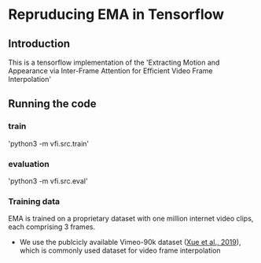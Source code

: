 # Repruducing EMA in Tensorflow

## Introduction
This is a tensorflow implementation of the 'Extracting Motion and Appearance via Inter-Frame Attention for Efficient Video Frame Interpolation'

## Running the code

### train 
'python3 -m vfi.src.train'

### evaluation
'python3 -m vfi.src.eval'

### Training data
EMA is trained on a proprietary dataset with one million internet video clips, each comprising 3 frames.

- We use the publcicly available Vimeo-90k dataset ([Xue et al., 2019](https://arxiv.org/abs/1711.09078)), which is commonly used dataset for video frame interpolation


